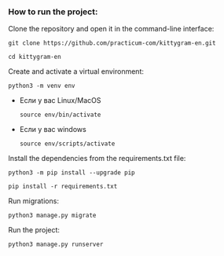 ### How to run the project:

Clone the repository and open it in the command-line interface:

```
git clone https://github.com/practicum-com/kittygram-en.git
```

```
cd kittygram-en
```

Create and activate a virtual environment:

```
python3 -m venv env
```

* Если у вас Linux/MacOS

    ```
    source env/bin/activate
    ```

* Если у вас windows

    ```
    source env/scripts/activate
    ```

Install the dependencies from the requirements.txt file:

```
python3 -m pip install --upgrade pip
```

```
pip install -r requirements.txt
```

Run migrations:

```
python3 manage.py migrate
```

Run the project:

```
python3 manage.py runserver
```
